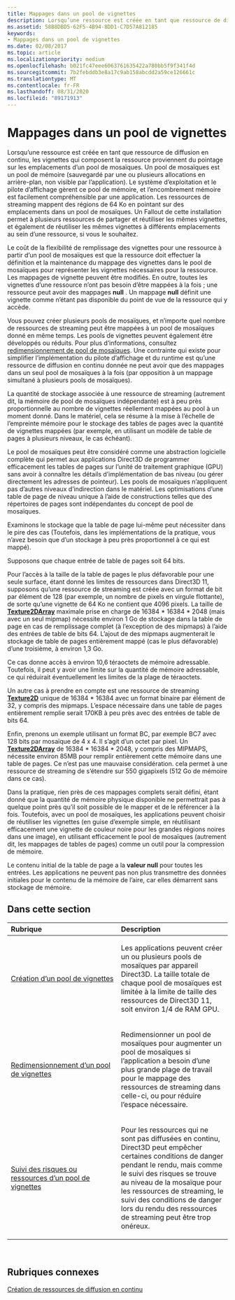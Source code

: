 ```yaml
---
title: Mappages dans un pool de vignettes
description: Lorsqu’une ressource est créée en tant que ressource de diffusion en continu, les vignettes qui composent la ressource proviennent du pointage sur les emplacements d’un pool de mosaïques. Un pool de mosaïques est un pool de mémoire (sauvegardé par une ou plusieurs allocations en arrière-plan, non visible par l’application).
ms.assetid: 58B8DBD5-62F5-4B94-8DD1-C7D57A812185
keywords:
- Mappages dans un pool de vignettes
ms.date: 02/08/2017
ms.topic: article
ms.localizationpriority: medium
ms.openlocfilehash: b021fc47eee6063761635422a780bb5f9f341f4d
ms.sourcegitcommit: 7b2febddb3e8a17c9ab158abcdd2a59ce126661c
ms.translationtype: MT
ms.contentlocale: fr-FR
ms.lasthandoff: 08/31/2020
ms.locfileid: "89171913"
---
```

# <a name="mappings-are-into-a-tile-pool"></a>Mappages dans un pool de vignettes


Lorsqu’une ressource est créée en tant que ressource de diffusion en continu, les vignettes qui composent la ressource proviennent du pointage sur les emplacements d’un pool de mosaïques. Un pool de mosaïques est un pool de mémoire (sauvegardé par une ou plusieurs allocations en arrière-plan, non visible par l’application). Le système d’exploitation et le pilote d’affichage gèrent ce pool de mémoire, et l’encombrement mémoire est facilement compréhensible par une application. Les ressources de streaming mappent des régions de 64 Ko en pointant sur des emplacements dans un pool de mosaïques. Un Fallout de cette installation permet à plusieurs ressources de partager et réutiliser les mêmes vignettes, et également de réutiliser les mêmes vignettes à différents emplacements au sein d’une ressource, si vous le souhaitez.

Le coût de la flexibilité de remplissage des vignettes pour une ressource à partir d’un pool de mosaïques est que la ressource doit effectuer la définition et la maintenance du mappage des vignettes dans le pool de mosaïques pour représenter les vignettes nécessaires pour la ressource. Les mappages de vignette peuvent être modifiés. En outre, toutes les vignettes d’une ressource n’ont pas besoin d’être mappées à la fois ; une ressource peut avoir des mappages **null** . Un mappage **null** définit une vignette comme n’étant pas disponible du point de vue de la ressource qui y accède.

Vous pouvez créer plusieurs pools de mosaïques, et n’importe quel nombre de ressources de streaming peut être mappées à un pool de mosaïques donné en même temps. Les pools de vignettes peuvent également être développés ou réduits. Pour plus d’informations, consultez [redimensionnement de pool de mosaïques](tile-pool-resizing.md). Une contrainte qui existe pour simplifier l’implémentation du pilote d’affichage et du runtime est qu’une ressource de diffusion en continu donnée ne peut avoir que des mappages dans un seul pool de mosaïques à la fois (par opposition à un mappage simultané à plusieurs pools de mosaïques).

La quantité de stockage associée à une ressource de streaming (autrement dit, la mémoire de pool de mosaïques indépendante) est à peu près proportionnelle au nombre de vignettes réellement mappées au pool à un moment donné. Dans le matériel, cela se résume à la mise à l’échelle de l’empreinte mémoire pour le stockage des tables de pages avec la quantité de vignettes mappées (par exemple, en utilisant un modèle de table de pages à plusieurs niveaux, le cas échéant).

Le pool de mosaïques peut être considéré comme une abstraction logicielle complète qui permet aux applications Direct3D de programmer efficacement les tables de pages sur l’unité de traitement graphique (GPU) sans avoir à connaître les détails d’implémentation de bas niveau (ou gérer directement les adresses de pointeur). Les pools de mosaïques n’appliquent pas d’autres niveaux d’indirection dans le matériel. Les optimisations d’une table de page de niveau unique à l’aide de constructions telles que des répertoires de pages sont indépendantes du concept de pool de mosaïques.

Examinons le stockage que la table de page lui-même peut nécessiter dans le pire des cas (Toutefois, dans les implémentations de la pratique, vous n’avez besoin que d’un stockage à peu près proportionnel à ce qui est mappé).

Supposons que chaque entrée de table de pages soit 64 bits.

Pour l’accès à la taille de la table de pages le plus défavorable pour une seule surface, étant donné les limites de ressources dans Direct3D 11, supposons qu’une ressource de streaming est créée avec un format de bit par élément de 128 (par exemple, un nombre de pixels en virgule flottante), de sorte qu’une vignette de 64 Ko ne contient que 4096 pixels. La taille de [**Texture2DArray**](/windows/desktop/direct3dhlsl/sm5-object-texture2darray) maximale prise en charge de 16384 \* 16384 \* 2048 (mais avec un seul mipmap) nécessite environ 1 Go de stockage dans la table de page en cas de remplissage complet (à l’exception de des mipmaps) à l’aide des entrées de table de bits 64. L’ajout de des mipmaps augmenterait le stockage de table de pages entièrement mappé (cas le plus défavorable) d’une troisième, à environ 1,3 Go.

Ce cas donne accès à environ 10,6 téraoctets de mémoire adressable. Toutefois, il peut y avoir une limite sur la quantité de mémoire adressable, ce qui réduirait éventuellement les limites de la plage de téraoctets.

Un autre cas à prendre en compte est une ressource de streaming [**Texture2D**](/windows/desktop/direct3dhlsl/sm5-object-texture2d) unique de 16384 \* 16384 avec un format binaire par élément de 32, y compris des mipmaps. L’espace nécessaire dans une table de pages entièrement remplie serait 170KB à peu près avec des entrées de table de bits 64.

Enfin, prenons un exemple utilisant un format BC, par exemple BC7 avec 128 bits par mosaïque de 4 x 4. Il s’agit d’un octet par pixel. Un [**Texture2DArray**](/windows/desktop/direct3dhlsl/sm5-object-texture2darray) de 16384 \* 16384 \* 2048, y compris des MIPMAPS, nécessite environ 85MB pour remplir entièrement cette mémoire dans une table de pages. Ce n’est pas une mauvaise considération. cela permet à une ressource de streaming de s’étendre sur 550 gigapixels (512 Go de mémoire dans ce cas).

Dans la pratique, rien près de ces mappages complets serait défini, étant donné que la quantité de mémoire physique disponible ne permettrait pas à quelque point près qu’il soit possible de le mapper et de le référencer à la fois. Toutefois, avec un pool de mosaïques, les applications peuvent choisir de réutiliser les vignettes (en guise d’exemple simple, en réutilisant efficacement une vignette de couleur noire pour les grandes régions noires dans une image), en utilisant efficacement le pool de mosaïques (autrement dit, les mappages de tables de pages) comme un outil pour la compression de mémoire.

Le contenu initial de la table de page a la **valeur null** pour toutes les entrées. Les applications ne peuvent pas non plus transmettre des données initiales pour le contenu de la mémoire de l’aire, car elles démarrent sans stockage de mémoire.

## <a name="span-idin-this-sectionspanin-this-section"></a><span id="in-this-section"></span>Dans cette section


<table>
<colgroup>
<col width="50%" />
<col width="50%" />
</colgroup>
<thead>
<tr class="header">
<th align="left">Rubrique</th>
<th align="left">Description</th>
</tr>
</thead>
<tbody>
<tr class="odd">
<td align="left"><p><a href="tile-pool-creation.md">Création d’un pool de vignettes</a></p></td>
<td align="left"><p>Les applications peuvent créer un ou plusieurs pools de mosaïques par appareil Direct3D. La taille totale de chaque pool de mosaïques est limitée à la limite de taille des ressources de Direct3D 11, soit environ 1/4 de RAM GPU.</p></td>
</tr>
<tr class="even">
<td align="left"><p><a href="tile-pool-resizing.md">Redimensionnement d’un pool de vignettes</a></p></td>
<td align="left"><p>Redimensionner un pool de mosaïques pour augmenter un pool de mosaïques si l’application a besoin d’une plus grande plage de travail pour le mappage des ressources de streaming dans celle-ci, ou pour réduire l’espace nécessaire.</p></td>
</tr>
<tr class="odd">
<td align="left"><p><a href="hazard-tracking-versus-tile-pool-resources.md">Suivi des risques ou ressources d’un pool de vignettes</a></p></td>
<td align="left"><p>Pour les ressources qui ne sont pas diffusées en continu, Direct3D peut empêcher certaines conditions de danger pendant le rendu, mais comme le suivi des risques se trouve au niveau de la mosaïque pour les ressources de streaming, le suivi des conditions de danger lors du rendu des ressources de streaming peut être trop onéreux.</p></td>
</tr>
</tbody>
</table>

 

## <a name="span-idrelated-topicsspanrelated-topics"></a><span id="related-topics"></span>Rubriques connexes


[Création de ressources de diffusion en continu](creating-streaming-resources.md)

 

 